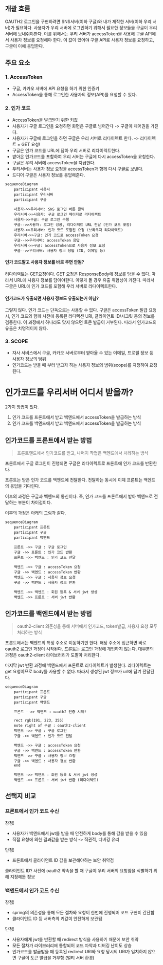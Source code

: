 ## 개괄 흐름

OAUTH2 로그인을 구현하려면 SNS서버(이하 구글)와 내가 제작한 서버(이하 우리 서버)가 필요하다. 사용자가 우리 서버에 로그인하기 위해서 필요한 정보들을 구글이 우리 서버에 보내줘야한다. 이를 위해서는 우리 서버가 accessToken을 사용해 구글 API에서 사용자 정보를 요청해야 한다. 이 값이 있어야 구글 API로 사용자 정보를 요청하고, 구글이 이에 응답한다. 


## 주요 요소

### 1. AccessToken
- 구글, 카카오 서버에 API 요청을 하기 위한 인증키
- AccessToken을 통해 로그인한 사용자의 정보(API)를 요청할 수 있다.
### 2. 인가 코드
- AccessToken을 발급받기 위한 키값
- 사용자가 구글 로그인을 요청하면 화면은 구글로 넘어간다 -> 구글이 제어권을 가진다.
- 사용자가 구글에 로그인을 하면 구글은 우리 서버로 리다이렉트 한다. -> 리다이렉트 = GET 요청!
- 구글은 인가 코드를 URL에 담아 우리 서버로 리다이렉트한다.
- 받아온 인가코드를 포함하여 우리 서버는 구글에 다시 accessToken을 요청한다.
- 구글은 우리 서버에 accessToken을 지급한다.
- 우리서버는 사용자 정보 요청을 accessToken과 함께 다시 구글로 보낸다.
- 드디어 구글은 사용자 정보를 응답해준다.

```mermaid
sequenceDiagram
    participant 사용자
    participant 우리서버
    participant 구글

    사용자->>우리서버: SNS 로그인 버튼 클릭
    우리서버->>사용자: 구글 로그인 페이지로 리다이렉트
    사용자->>구글: 구글 로그인 수행
    구글-->>사용자: 로그인 성공, 리다이렉트 URL 전달 (인가 코드 포함)
    사용자->>우리서버: 인가 코드 포함된 요청 (브라우저 리다이렉트)
    우리서버->>구글: 인가 코드로 accessToken 요청
    구글-->>우리서버: accessToken 응답
    우리서버->>구글: accessToken으로 사용자 정보 요청
    구글-->>우리서버: 사용자 정보 응답 (ID, 이메일 등)
```

#### 인가 코드말고 사용자 정보를 바로 주면 안됨?
리다이렉트는 GET요청이다. GET 요청은 ResponseBody에 정보를 담을 수 없다. 따라서 URL에 사용자 정보를 담아야한다. 이렇게 돌 경우 유출 위험성이 커진다. 따라서 구글은 URL에 인가 코드를 포함해 우리 서버로 리다이렉트한다.

#### 인가코드가 유출되면 사용자 정보도 유출되는거 아님?
그렇지 않다. 인가 코드는 단독으로는 사용할 수 없다. 구글은 accessToken 발급 요청 시, 인가 코드와 함께 사전에 등록된 리디렉션 URI, 클라이언트 ID/시크릿 등의 정보를 검증한다. 이 과정에서 하나라도 맞지 않으면 토큰 발급이 거부된다. 따라서 인가코드의 유출은 치명적이지 않다.

### 3. SCOPE
- 자사 서비스에서 구글, 카카오 서버로부터 받아올 수 있는 이메일, 프로필 정보 등 사용자 정보의 범위
- 인가코드는 받을 때 부터 받고자 하는 사용자 정보의 범위(scope)를 지정하여 요청된다.


# 인가코드를 우리서버 어디서 받을까?
2가지 방법이 있다.
1. 인가 코드를 프론트에서 받고 백엔드에서 accessToken을 발급하는 방식
2. 인가 코드를 백엔드에서 받고 백엔드에서 accessToken을 발급하는 방식

## 인가코드를 프론트에서 받는 방법
> 프론트엔드에서 인가코드를 받고, 나머지 작업은 백엔드에서 처리하는 방식

프론트에서 구글 로그인이 진행되면 구글은 리다이렉트로 프론트에 인가 코드를 반환한다. 

프론트는 받은 인가 코드를 백엔드에 전달한다. 전달하는 동시에 이제 프론트는 백엔드의 응답을 기다린다.

이후의 과정은 구글과 백엔드의 통신이다. 즉, 인가 코드를 프론트에서 받아 백엔드로 전달하는 부분이 차이점이다.

이후의 과정은 아래의 그림과 같다.

```mermaid
sequenceDiagram
    participant 프론트
    participant 구글
    participant 백엔드

	프론트 ->> 구글 : 구글 로그인
	구글 ->> 프론트 : 인가 코드 반환
	프론트 ->> 백엔드 : 인가 코드 전달

	백엔드 ->> 구글 : accessToken 요청
	구글 ->> 백엔드 : accessToken 반환
	백엔드 ->> 구글 : 사용자 정보 요청
	구글 ->> 백엔드 : 사용자 정보 반환

	백엔드 ->> 백엔드 : 회원 등록 & 서버 jwt 생성
	백엔드 ->> 프론트 : 서버 jwt 반환
```

## 인가코드를 백엔드에서 받는 방법
> oauth2-client 의존성을 통해 서버에서 인가코드, token발급, 사용자 요청 모두 처리하는 방식

프론트에서는 백엔드의 특정 주소로 이동하기만 한다. 해당 주소에 접근하면 바로 oauth2 로그인 과정이 시작된다. 프론트는 로그인 과정에 개입하지 않는다. 대부분의 과정은 oauth2-client 라이브러리가 도맡아 처리한다.

마지막 jwt 반환 과정에 백엔드에서 프론트로 리다이렉트가 발생한다. 리다이렉트는 get 요청이므로 body를 사용할 수 없다. 따라서 생성된 jwt 정보가 url에 담겨 전달된다.

```mermaid
sequenceDiagram
    participant 프론트
    participant 구글
    participant 백엔드

	프론트 -->> 백엔드 : oauth2 인증 시작!

	rect rgb(191, 223, 255)
	note right of 구글 : oauth2-client
	백엔드 ->> 구글 : 구글 로그인
	구글 ->> 백엔드 : 인가 코드 전달

	백엔드 ->> 구글 : accessToken 요청
	구글 ->> 백엔드 : accessToken 반환
	백엔드 ->> 구글 : 사용자 정보 요청
	구글 ->> 백엔드 : 사용자 정보 반환
	end

	백엔드 ->> 백엔드 : 회원 등록 & 서버 jwt 생성
	백엔드 ->> 프론트 : 서버 jwt 반환 (리다이렉트)
```

## 선택지 비교
### 프론트에서 인가 코드 수신
장점)
- 사용자가 백엔드에서 jwt를 받을 때 안전하게 body를 통해 값을 받을 수 있음
- 직접 요청에 의한 결과값을 받는 방식 -> 직관적, 디버깅 유리

단점)
- 프론트에서 클라이언트 ID 값을 보관해야하는 보안 취약점

클라이언트 ID?
사전에 oauth2 약속을 할 때 구글이 우리 서버의 요청임을 식별하기 위해 지정해둔 정보

### 백엔드에서 인가 코드 수신
장점)
- spring의 의존성을 통해 모든 절차와 요청이 한번에 진행되어 코드 구현이 간단함
- 클라이언트 ID 등 서버측의 키값이 안전하게 보관됨

단점)
- 사용자에게 jwt를 반환할 때 redirect 방식을 사용하기 때문에 보안 취약
- 모든 절차가 라이브러리에 통합되어 코드 파악과 디버깅 난이도 상승
- 인가코드를 발급받을 때 등록된 redirect URI와 요청 당시의 URI가 일치하지 않으면 구글이 토큰 발급을 거부함 (멀티 서버 환경)